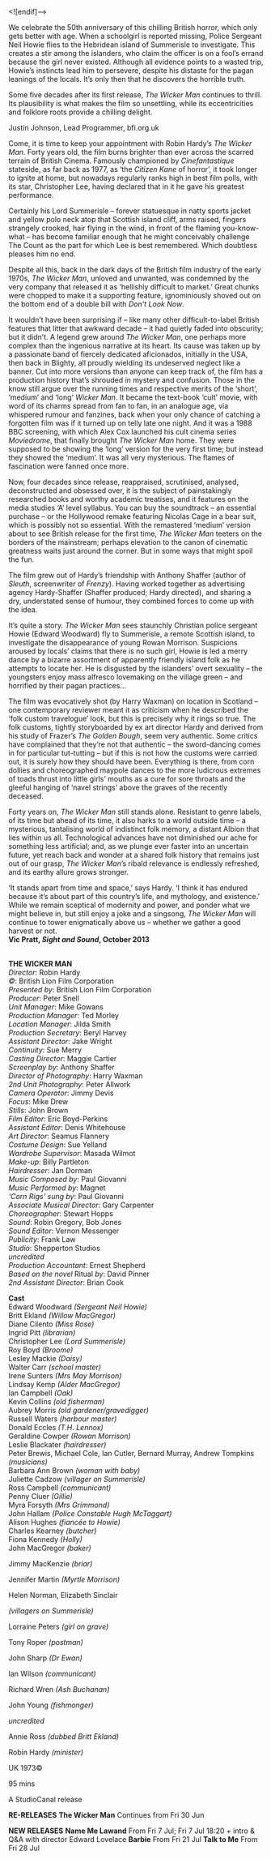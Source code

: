 <![endif]-->

We celebrate the 50th anniversary of this chilling British horror, which only gets better with age. When a schoolgirl is reported missing, Police Sergeant Neil Howie flies to the Hebridean island of Summerisle to investigate. This creates a stir among the islanders, who claim the officer is on a fool’s errand because the girl never existed. Although all evidence points to a wasted trip, Howie’s instincts lead him to persevere, despite his distaste for the pagan leanings of the locals. It’s only then that he discovers the horrible truth.

Some five decades after its first release, _The Wicker Man_ continues to thrill. Its plausibility is what makes the film so unsettling, while its eccentricities and folklore roots provide a chilling delight.

Justin Johnson, Lead Programmer, bfi.org.uk

Come, it is time to keep your appointment with Robin Hardy’s _The Wicker Man_. Forty years old, the film burns brighter than ever across the scarred terrain of British Cinema. Famously championed by _Cinefantastique_ stateside, as far back as 1977, as ‘the _Citizen_ _Kane_ of horror’, it took longer to ignite at home, but nowadays regularly ranks high in best film polls, with its star, Christopher Lee, having declared that in it he gave his greatest performance.

Certainly his Lord Summerisle – forever statuesque in natty sports jacket and yellow polo neck atop that Scottish island cliff, arms raised, fingers strangely crooked, hair flying in the wind, in front of the flaming you-know-what – has become familiar enough that he might conceivably challenge The Count as the part for which Lee is best remembered. Which doubtless pleases him no end.

Despite all this, back in the dark days of the British film industry of the early 1970s, _The Wicker Man_, unloved and unwanted, was condemned by the very company that released it as ‘hellishly difficult to market.’ Great chunks were chopped to make it a supporting feature, ignominiously shoved out on the bottom end of a double bill with _Don’t Look Now_.

It wouldn’t have been surprising if – like many other difficult-to-label British features that litter that awkward decade – it had quietly faded into obscurity; but it didn’t. A legend grew around _The Wicker Man_, one perhaps more complex than the ingenious narrative at its heart. Its cause was taken up by a passionate band of fiercely dedicated aficionados, initially in the USA, then back in Blighty, all proudly wielding its undeserved neglect like a banner. Cut into more versions than anyone can keep track of, the film has a production history that’s shrouded in mystery and confusion. Those in the know still argue over the running times and respective merits of the ‘short’, ‘medium’ and ‘long’ _Wicker Man_. It became the text-book ‘cult’ movie, with word of its charms spread from fan to fan, in an analogue age, via whispered rumour and fanzines, back when your only chance of catching a forgotten film was if it turned up on telly late one night. And it was a 1988 BBC screening, with which Alex Cox launched his cult cinema series _Moviedrome_, that finally brought _The Wicker Man_ home. They were supposed to be showing the ‘long’ version for the very first time; but instead they showed the ‘medium’. It was all very mysterious. The flames of fascination were fanned once more.

Now, four decades since release, reappraised, scrutinised, analysed, deconstructed and obsessed over, it is the subject of painstakingly researched books and worthy academic treatises, and it features on the media studies ‘A’ level syllabus. You can buy the soundtrack – an essential purchase – or the Hollywood remake featuring Nicolas Cage in a bear suit, which is possibly not so essential. With the remastered ‘medium’ version about to see British release for the first time, _The Wicker Man_ teeters on the borders of the mainstream; perhaps elevation to the canon of cinematic greatness waits just around the corner. But in some ways that might spoil the fun.

The film grew out of Hardy’s friendship with Anthony Shaffer (author of _Sleuth_, screenwriter of _Frenzy_). Having worked together as advertising agency Hardy-Shaffer (Shaffer produced; Hardy directed), and sharing a dry, understated sense of humour, they combined forces to come up with the idea.

It’s quite a story. _The Wicker Man_ sees staunchly Christian police sergeant Howie (Edward Woodward) fly to Summerisle, a remote Scottish island, to investigate the disappearance of young Rowan Morrison. Suspicions aroused by locals’ claims that there is no such girl, Howie is led a merry dance by a bizarre assortment of apparently friendly island folk as he attempts to locate her. He is disgusted by the islanders’ overt sexuality – the youngsters enjoy mass alfresco lovemaking on the village green – and horrified by their pagan practices…

The film was evocatively shot (by Harry Waxman) on location in Scotland – one contemporary reviewer meant it as criticism when he described the ‘folk custom travelogue’ look, but this is precisely why it rings so true. The folk customs, tightly storyboarded by ex art director Hardy and derived from his study of Frazer’s _The_ _Golden Bough_, seem very authentic. Some critics have complained that they’re not that authentic – the sword-dancing comes in for particular tut-tutting – but if this is not how the customs were carried out, it is surely how they should have been. Everything is there, from corn dollies and choreographed maypole dances to the more ludicrous extremes of toads thrust into little girls’ mouths as a cure for sore throats and the gleeful hanging of ‘navel strings’ above the graves of the recently deceased.

Forty years on, _The Wicker Man_ still stands alone. Resistant to genre labels, of its time but ahead of its time, it also harks to a world outside time – a mysterious, tantalising world of indistinct folk memory, a distant Albion that lies within us all. Technological advances have not diminished our ache for something less artificial; and, as we plunge ever faster into an uncertain future, yet reach back and wonder at a shared folk history that remains just out of our grasp, _The Wicker_ _Man_’s ribald relevance is endlessly refreshed, and its earthy allure grows stronger.

‘It stands apart from time and space,’ says Hardy. ‘I think it has endured because it’s about part of this country’s life, and mythology, and existence.’ While we remain sceptical of modernity and power, and ponder what we might believe in, but still enjoy a joke and a singsong, _The Wicker Man_ will continue to tower enigmatically above us – whether we gather a good harvest or not.  
**Vic Pratt, _Sight and Sound_, October 2013**  
<br>

**THE WICKER MAN**  
_Director_: Robin Hardy  
_©_: British Lion Film Corporation  
_Presented by_: British Lion Film Corporation  
_Producer_: Peter Snell  
_Unit Manager_: Mike Gowans  
_Production Manager_: Ted Morley  
_Location Manager_: Jilda Smith  
_Production Secretary_: Beryl Harvey  
_Assistant Director_: Jake Wright  
_Continuity_: Sue Merry  
_Casting Director_: Maggie Cartier  
_Screenplay by_: Anthony Shaffer  
_Director of Photography_: Harry Waxman  
_2nd Unit Photography_: Peter Allwork  
_Camera Operator_: Jimmy Devis  
_Focus_: Mike Drew  
_Stills_: John Brown  
_Film Editor_: Eric Boyd-Perkins  
_Assistant Editor_: Denis Whitehouse  
_Art Director_: Seamus Flannery  
_Costume Design_: Sue Yelland  
_Wardrobe Supervisor_: Masada Wilmot  
_Make-up_: Billy Partleton  
_Hairdresser_: Jan Dorman  
_Music Composed by_: Paul Giovanni  
_Music Performed by_: Magnet  
_‘Corn Rigs’ sung by_: Paul Giovanni  
_Associate Musical Director_: Gary Carpenter  
_Choreographer_: Stewart Hopps  
_Sound_: Robin Gregory, Bob Jones  
_Sound Editor_: Vernon Messenger  
_Publicity_: Frank Law  
_Studio_: Shepperton Studios  
_uncredited_  
_Production Accountant_: Ernest Shepherd  
_Based on the novel_ Ritual _by_: David Pinner  
_2nd Assistant Director_: Brian Cook  

**Cast**  
Edward Woodward _(Sergeant Neil Howie)_  
Britt Ekland _(Willow MacGregor)_  
Diane Cilento _(Miss Rose)_  
Ingrid Pitt _(librarian)_  
Christopher Lee _(Lord Summerisle)_  
Roy Boyd _(Broome)_  
Lesley Mackie _(Daisy)_  
Walter Carr _(school master)_  
Irene Sunters _(Mrs May Morrison)_  
Lindsay Kemp _(Alder MacGregor)_  
Ian Campbell _(Oak)_  
Kevin Collins _(old fisherman)_  
Aubrey Morris _(old gardener/gravedigger)_  
Russell Waters _(harbour master)_  
Donald Eccles _(T.H. Lennox)_  
Geraldine Cowper _(Rowan Morrison)_  
Leslie Blackater _(hairdresser)_  
Peter Brewis,  Michael Cole,  Ian Cutler,
Bernard Murray,  Andrew Tompkins _(musicians)_  
Barbara Ann Brown _(woman with baby)_  
Juliette Cadzow _(villager on Summerisle)_  
Ross Campbell _(communicant)_  
Penny Cluer _(Gillie)_  
Myra Forsyth _(Mrs Grimmond)_  
John Hallam _(Police Constable Hugh McTaggart)_  
Alison Hughes _(fiancée to Howie)_  
Charles Kearney _(butcher)_  
Fiona Kennedy _(Holly)_  
John MacGregor _(baker)_

Jimmy MacKenzie _(briar)_

Jennifer Martin _(Myrtle Morrison)_

Helen Norman,  Elizabeth Sinclair

_(villagers on Summerisle)_

Lorraine Peters _(girl on grave)_

Tony Roper _(postman)_

John Sharp _(Dr Ewan)_

Ian Wilson _(communicant)_

Richard Wren _(Ash Buchanan)_

John Young _(fishmonger)_

_uncredited_

Annie Ross _(dubbed Britt Ekland)_

Robin Hardy _(minister)_

UK 1973©

95 mins

A StudioCanal release

**RE-RELEASES**
**The Wicker Man**
Continues from Fri 30 Jun

**NEW RELEASES**
**Name Me Lawand**
From Fri 7 Jul; Fri 7 Jul 18:20 + intro & Q&A with director Edward Lovelace
**Barbie**
From Fri 21 Jul
**Talk to Me**
From Fri 28 Jul
<!--stackedit_data:
eyJoaXN0b3J5IjpbLTExNjg4ODk1MjQsNzI3NTEwNzA2XX0=
-->